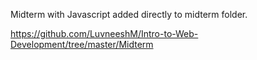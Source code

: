 Midterm with Javascript added directly to midterm folder. 

https://github.com/LuvneeshM/Intro-to-Web-Development/tree/master/Midterm